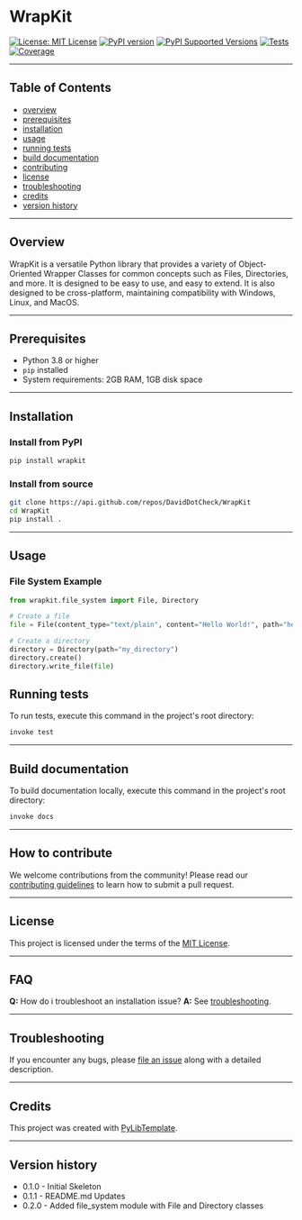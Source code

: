 # WrapKit

[![License: MIT License](https://img.shields.io/badge/license-MIT-blue.svg)](http://opensource.org/licenses/MIT)
[![PyPI version](https://badge.fury.io/py/wrapkit.svg)](https://badge.fury.io/py/wrapkit)
[![PyPI Supported Versions](https://img.shields.io/pypi/pyversions/wrapkit.svg)](https://pypi.org/project/wrapkit)
[![Tests](https://github.com/DavidDotCheck/WrapKit/actions/workflows/test-matrix.yml/badge.svg)](https://github.com/DavidDotCheck/WrapKit/actions/workflows/test-matrix.yml)
[![Coverage](https://github.com/DavidDotCheck/WrapKit/actions/workflows/test-coverage.yml/badge.svg)](https://github.com/DavidDotCheck/WrapKit/actions/workflows/test-coverage.yml)

---
## Table of Contents

- [overview](#overview)
- [prerequisites](#prerequisites)
- [installation](#installation)
- [usage](#usage)
- [running tests](#running-tests)
- [build documentation](#build-documentation)
- [contributing](#how-to-contribute)
- [license](#license)
- [troubleshooting](#troubleshooting)
- [credits](#credits)
- [version history](#version-history)

---
## Overview

WrapKit is a versatile Python library that provides a variety of Object-Oriented Wrapper Classes for common concepts such as Files, Directories, and more. 
It is designed to be easy to use, and easy to extend. It is also designed to be cross-platform, maintaining compatibility with Windows, Linux, and MacOS.

---
## Prerequisites

- Python 3.8 or higher
- `pip` installed
- System requirements: 2GB RAM, 1GB disk space
---
## Installation

### Install from PyPI

```bash
pip install wrapkit
```

### Install from source

```bash
git clone https://api.github.com/repos/DavidDotCheck/WrapKit
cd WrapKit
pip install .
```
---

## Usage

### File System Example
  
  ```python
  from wrapkit.file_system import File, Directory

  # Create a file
  file = File(content_type="text/plain", content="Hello World!", path="hello.txt")

  # Create a directory
  directory = Directory(path="my_directory")
  directory.create()
  directory.write_file(file)
  ```

## Running tests

To run tests, execute this command in the project's root directory:

```bash
invoke test
```
---
## Build documentation

To build documentation locally, execute this command in the project's root directory:

```bash
invoke docs
```
---
## How to contribute

We welcome contributions from the community! Please read our [contributing guidelines](CONTRIBUTING.md) to learn how to submit a pull request.

---
## License

This project is licensed under the terms of the [MIT License](LICENSE).

---
## FAQ

**Q:** How do i troubleshoot an installation issue?
**A:** See [troubleshooting](#troubleshooting).

---
## Troubleshooting

If you encounter any bugs, please [file an issue](https://api.github.com/repos/DavidDotCheck/WrapKit/issues) along with a detailed description.

---
## Credits

This project was created with [PyLibTemplate](https://github.com/DavidDotCheck/py-lib-template).

---
## Version history

- 0.1.0 - Initial Skeleton
- 0.1.1 - README.md Updates
- 0.2.0 - Added file_system module with File and Directory classes